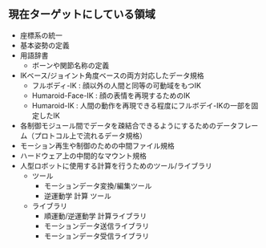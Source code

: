 
## 現在ターゲットにしている領域

* 座標系の統一
* 基本姿勢の定義
* 用語辞書
  * ボーンや関節名称の定義
* IKベース/ジョイント角度ベースの両方対応したデータ規格
  * フルボディ-IK : 顔以外の人間と同等の可動域をもつIK
  * Humaroid-Face-IK : 顔の表情を再現するためのIK
  * Humaroid-IK : 人間の動作を再現できる程度にフルボデイ-IKの一部を固定したIK
* 各制御モジュール間でデータを疎結合できるようにするためのデータフレーム（プロトコル上で流れるデータ規格）
* モーション再生や制御のための中間ファイル規格
* ハードウェア上の中間的なマウント規格
* 人型ロボットに使用する計算を行うためのツール/ライブラリ
  * ツール
    * モーションデータ変換/編集ツール
    * 逆運動学 計算 ツール
  * ライブラリ
    * 順運動/逆運動学 計算ライブラリ
    * モーションデータ送信ライブラリ
    * モーションデータ受信ライブラリ
